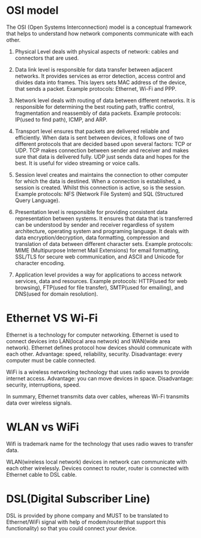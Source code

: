 # OSI model

The OSI (Open Systems Interconnection) model is a conceptual framework that helps
to understand how network components communicate with each other.
1. Physical Level deals with physical aspects of network: cables and connectors that are used.
2. Data link level is responsible for data transfer between adjacent networks. It provides services as
error detection, access control and divides data into frames. This layers sets MAC address of the device,
that sends a packet.
Example protocols: Ethernet, Wi-Fi and PPP.
3. Network level deals with routing of data between different networks. It is responsible for 
determining the best routing path, traffic control, fragmentation and reassembly of data packets.
Example protocols: IP(used to find path), ICMP, and ARP.
4. Transport level ensures that packets are delivered reliable and efficiently. When data is sent between devices, it follows one of two different protocols that are decided based upon several factors: TCP or UDP.
TCP makes connection between sender and receiver and makes sure that data is delivered fully.
UDP just sends data and hopes for the best. It is useful for video streaming or voice calls.

5. Session level creates and maintains the connection to other computer for which the data is destined. When a connection is established, a session is created. Whilst this connection is active, so is the session.
Example protocols: NFS (Network File System) and SQL (Structured Query Language).

6. Presentation level is responsible for providing consistent data representation between systems. 
It ensures that data that is transferred can be understood by sender and receiver regardless of
system architecture, operating system and programing language. It deals with data encryption/decryption, 
data formatting, compression and translation of data between different character sets.
Example protocols: MIME (Multipurpose Internet Mail Extensions) for email formatting, SSL/TLS for secure web communication, and ASCII and Unicode for character encoding.
7. Application level provides a way for applications to access network services, data and resources.
Example protocols: HTTP(used for web browsing), FTP(used for file transfer), SMTP(used for emailing), 
and DNS(used for domain resolution).

# Ethernet VS Wi-Fi
Ethernet is a technology for computer networking. Ethernet is used to connect devices into
LAN(local area network) and WAN(wide area network). Ethernet defines protocol how devices should
communicate with each other.
Advantage: speed, reliability, security.
Disadvantage: every computer must be cable connected.

WiFi is a wireless networking technology that uses radio waves to provide internet access.
Advantage: you can move devices in space.
Disadvantage: security, interruptions, speed.

In summary, Ethernet transmits data over cables, whereas Wi-Fi transmits data over wireless signals.

# WLAN vs WiFi
Wifi is trademark name for the technology that uses radio waves to transfer data.

WLAN(wireless local network) devices in network can communicate with each other wirelessly.
Devices connect to router, router is connected with Ethernet cable to DSL cable.

# DSL(Digital Subscriber Line)
DSL is provided by phone company and MUST to be translated to Ethernet/WiFi signal with help of 
modem/router(that support this functionality) so that you could connect your device. 
